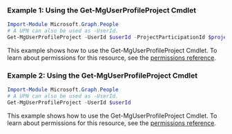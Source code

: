 ### Example 1: Using the Get-MgUserProfileProject Cmdlet
```powershell
Import-Module Microsoft.Graph.People
# A UPN can also be used as -UserId.
Get-MgUserProfileProject -UserId $userId -ProjectParticipationId $projectParticipationId
```
This example shows how to use the Get-MgUserProfileProject Cmdlet.
To learn about permissions for this resource, see the [permissions reference](/graph/permissions-reference).
### Example 2: Using the Get-MgUserProfileProject Cmdlet
```powershell
Import-Module Microsoft.Graph.People
# A UPN can also be used as -UserId.
Get-MgUserProfileProject -UserId $userId
```
This example shows how to use the Get-MgUserProfileProject Cmdlet.
To learn about permissions for this resource, see the [permissions reference](/graph/permissions-reference).

